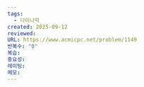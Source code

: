 ```yaml
---
tags:
  - 다이나믹
created: 2025-09-12
reviewed:
URL: https://www.acmicpc.net/problem/1149
반복수: "0"
복습:
중요성:
레이팅:
메모:
---
```

